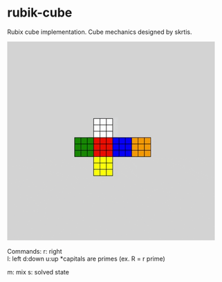 # rubik-cube
Rubix cube implementation. Cube mechanics designed by skrtis. 

![](giphy.gif)

Commands:
r: right  
l: left 
d:down 
u:up 
*capitals are primes (ex. R = r prime)

m: mix
s: solved state
